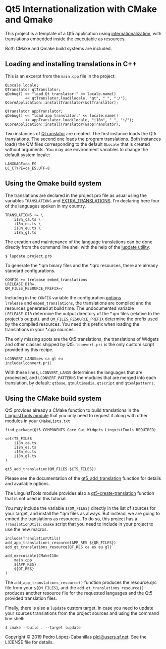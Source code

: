 # Qt5 Internationalization with CMake and Qmake

This project is a template of a Qt5 application using 
[internationalization](https://doc.qt.io/qt-5/internationalization.html), 
with translations embedded inside the executable as resources.

Both CMake and Qmake build systems are included.

## Loading and installing translations in C++

This is an excerpt from the `main.cpp` file in the project:

    QLocale locale;
    QTranslator qtTranslator;
    qDebug() << "load Qt translator:" << locale.name()
             << qtTranslator.load(locale, "qt", "_", ":/");
    QCoreApplication::installTranslator(&qtTranslator);

    QTranslator appTranslator;
    qDebug() << "load app translator:" << locale.name()
             << appTranslator.load(locale, "i18n", "_", ":/");
    QCoreApplication::installTranslator(&appTranslator);

Two instances of [QTranslator](https://doc.qt.io/qt-5/qtranslator.html) are created. 
The first instance loads the Qt5 translations. The second one loads the program 
translations. Both instances load() the QM files corresponding to the default `QLocale` 
that is created without arguments. You may use environment variables to change the default
system locale:

    LANGUAGE=ca_ES
    LC_CTYPE=ca_ES.UTF-8

## Using the Qmake build system

The translations are declared in the project.pro file as usual using the variables `TRANSLATIONS` and 
[EXTRA_TRANSLATIONS](https://doc.qt.io/qt-5/qmake-variable-reference.html#extra-translations). 
I'm declaring here four of the languages spoken in my country.

    TRANSLATIONS += \
        i18n_ca.ts \
        i18n_es.ts \
        i18n_eu.ts \
        i18n_gl.ts

The creation and maintenance of the language translations can be done directly from the command line 
shell with the help of the [lupdate utility](https://doc.qt.io/qt-5/linguist-manager.html):

    $ lupdate project.pro

To generate the *.qm binary files and the *.qrc resources, there are already standard configurations.

    CONFIG += lrelease embed_translations
    LRELEASE_DIR=.
    QM_FILES_RESOURCE_PREFIX=/
    
Including in the `CONFIG` variable the configuration 
[options](https://doc.qt.io/qt-5/qmake-variable-reference.html#config)  
`lrelease` and `embed_translations`, the translations are compiled and the resources generated at build time.
The undocumented variable `LRELEASE_DIR` determine the output directory of the *.qm files 
(relative to the project's output). and `QM_FILES_RESOURCE_PREFIX` determine the prefix used by 
the compiled resources. You need this prefix when loading the translations in your *.cpp sources.

The only missing spots are the Qt5 translations, the translations of Widgets 
and other classes shipped by Qt5. `lconvert.pri` is the only custom script 
provided by this recipe.

    LCONVERT_LANGS=es ca gl eu
    include(lconvert.pri)

With these lines, `LCONVERT_LANGS` determines the languages that are processed, 
and `LCONVERT_PATTERNS` the modules that are merged into each translation, 
by default: `qtbase`, `qtmultimedia`, `qtscript` and `qtxmlpatterns`.

## Using the CMake build system

Qt5 provides already a CMake function to build translations in the 
[LinguistTools module](https://doc.qt.io/qt-5/cmake-command-reference.html#qt5-linguisttools)
that you only need to request it along with other modules in your `CMakeLists.txt`

    find_package(Qt5 COMPONENTS Core Gui Widgets LinguistTools REQUIRED)

    set(TS_FILES
        i18n_ca.ts
        i18n_es.ts
        i18n_eu.ts
        i18n_gl.ts
    )

    qt5_add_translation(QM_FILES ${TS_FILES})

Please see the documentation of the 
[qt5_add_translation](https://doc.qt.io/qt-5/qtlinguist-cmake-qt5-add-translation.html)
function for details and available options.

The LinguistTools module provides also a 
[qt5-create-translation](https://doc.qt.io/qt-5/qtlinguist-cmake-qt5-create-translation.html)
function that is not used in this tutorial.

You may include the variable `${QM_FILES}` directly in the list of sources for your target, 
and install the *.qm files as always. But instead, we are going to embed the translations 
as resources. To do so, this project has a `TranslationUtils.cmake` script that you need to 
include in your project to use the new macros.

    include(TranslationUtils)
    add_app_translations_resource(APP_RES ${QM_FILES})
    add_qt_translations_resource(QT_RES ca es eu gl)

    add_executable(CMakeI18n
        main.cpp
        ${APP_RES}
        ${QT_RES}
    )

The `add_app_translations_resource()` function produces the resource.qrc file from your 
`${QM_FILES}`, and the `add_qt_translations_resource()` produces another resource file for the
requested languages and the Qt5 provided translation files.

Finally, there is also a `lupdate` custom target, in case you need to update your sources
translations from the project sources and using the command line shell:

    $ cmake --build . --target lupdate

Copyright © 2019 Pedro López-Cabanillas <plcl@users.sf.net>. 
See the LICENSE file for details.

